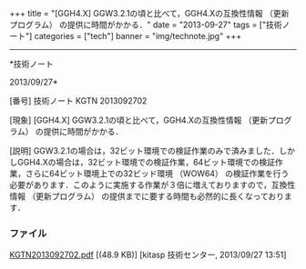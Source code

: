 ﻿+++
title = "[GGH4.X] GGW3.2.1の頃と比べて，GGH4.Xの互換性情報 （更新プログラム） の提供に時間がかかる．"
date = "2013-09-27"
tags = ["技術ノート"]
categories = ["tech"]
banner = "img/technote.jpg"
+++

-----------------------------------------------------------------------------------------------------------------------------

*技術ノート

2013/09/27*


[番号]
技術ノート KGTN 2013092702

[現象]
[GGH4.X] GGW3.2.1の頃と比べて，GGH4.Xの互換性情報 （更新プログラム）
の提供に時間がかかる．

[説明]
GGW3.2.1の場合は，32ビット環境での検証作業のみで済みました．しかしGGH4.Xの場合は，32ビット環境での検証作業，64ビット環境での検証作業，さらに64ビット環境上での32ビッド環境
（WOW64）
の検証作業を行う必要があります．このように実施する作業が３倍に増えておりますので，互換性情報
（更新プログラム） の提供までに要する時間も必然的に長くなっております．


### ファイル

 
 


[KGTN2013092702.pdf](http://techreport.kitasp.net/attachments/download/1374/KGTN2013092702.pdf)
 [(48.9 KB)] [kitasp 技術センター, 2013/09/27
13:51]


 


 

